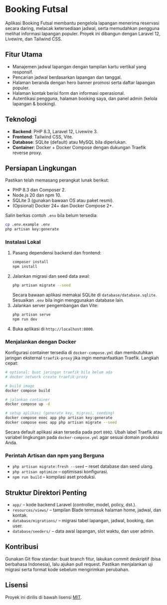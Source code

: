 # Booking Futsal

Aplikasi Booking Futsal membantu pengelola lapangan menerima reservasi secara daring, melacak ketersediaan jadwal, serta memudahkan pengguna melihat informasi lapangan populer. Proyek ini dibangun dengan Laravel 12, Livewire, dan Tailwind CSS.

## Fitur Utama

- Manajemen jadwal lapangan dengan tampilan kartu vertikal yang responsif.
- Pencarian jadwal berdasarkan lapangan dan tanggal.
- Halaman beranda dengan hero banner promosi serta daftar lapangan populer.
- Halaman kontak berisi form dan informasi operasional.
- Autentikasi pengguna, halaman booking saya, dan panel admin (kelola lapangan & booking).

## Teknologi

- **Backend**: PHP 8.3, Laravel 12, Livewire 3.
- **Frontend**: Tailwind CSS, Vite.
- **Database**: SQLite (default) atau MySQL bila diperlukan.
- **Container**: Docker + Docker Compose dengan dukungan Traefik reverse proxy.

## Persiapan Lingkungan

Pastikan telah memasang perangkat lunak berikut:

- PHP 8.3 dan Composer 2.
- Node.js 20 dan npm 10.
- SQLite 3 (gunakan bawaan OS atau paket resmi).
- (Opsional) Docker 24+ dan Docker Compose 2+.

Salin berkas contoh `.env` bila belum tersedia:

```bash
cp .env.example .env
php artisan key:generate
```

### Instalasi Lokal

1. Pasang dependensi backend dan frontend:
   ```bash
   composer install
   npm install
   ```
2. Jalankan migrasi dan seed data awal:
   ```bash
   php artisan migrate --seed
   ```
   Secara bawaan aplikasi memakai SQLite di `database/database.sqlite`. Sesuaikan `.env` bila ingin menggunakan database lain.
3. Jalankan server pengembangan dan Vite:
   ```bash
   php artisan serve
   npm run dev
   ```
4. Buka aplikasi di `http://localhost:8000`.

### Menjalankan dengan Docker

Konfigurasi container tersedia di `docker-compose.yml` dan membutuhkan jaringan eksternal `traefik-proxy` jika ingin memanfaatkan Traefik. Langkah cepat:

```bash
# optional: buat jaringan traefik bila belum ada
# docker network create traefik-proxy

# build image
docker compose build

# jalankan container
docker compose up -d

# setup aplikasi (generate key, migrasi, seeding)
docker compose exec app php artisan key:generate
docker compose exec app php artisan migrate --seed
```

Secara default aplikasi akan tersedia pada port `8002`. Ubah label Traefik atau variabel lingkungan pada `docker-compose.yml` agar sesuai domain produksi Anda.

### Perintah Artisan dan npm yang Berguna

- `php artisan migrate:fresh --seed` – reset database dan seed ulang.
- `php artisan optimize` – optimisasi konfigurasi.
- `npm run build` – kompilasi aset produksi.

## Struktur Direktori Penting

- `app/` – kode backend Laravel (controller, model, policy, dst.).
- `resources/views/` – tampilan Blade termasuk halaman home, jadwal, dan kontak.
- `database/migrations/` – migrasi tabel lapangan, jadwal, booking, dan user.
- `database/seeders/` – data awal lapangan, slot waktu, dan user admin.

## Kontribusi

Gunakan Git flow standar: buat branch fitur, lakukan commit deskriptif (bisa berbahasa Indonesia), lalu ajukan pull request. Pastikan menjalankan uji migrasi serta format kode sebelum mengirimkan perubahan.

## Lisensi

Proyek ini dirilis di bawah lisensi [MIT](LICENSE).
